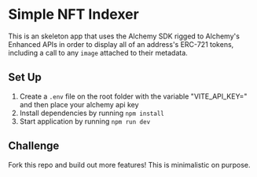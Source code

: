 # Simple NFT Indexer

This is an skeleton app that uses the Alchemy SDK rigged to Alchemy's Enhanced APIs in order to display all of an address's ERC-721 tokens, including a call to any `image` attached to their metadata.

## Set Up

1. Create a `.env` file on the root folder with the variable "VITE_API_KEY=" and then place your alchemy api key
2. Install dependencies by running `npm install`
3. Start application by running `npm run dev`

## Challenge

Fork this repo and build out more features! This is minimalistic on purpose.

